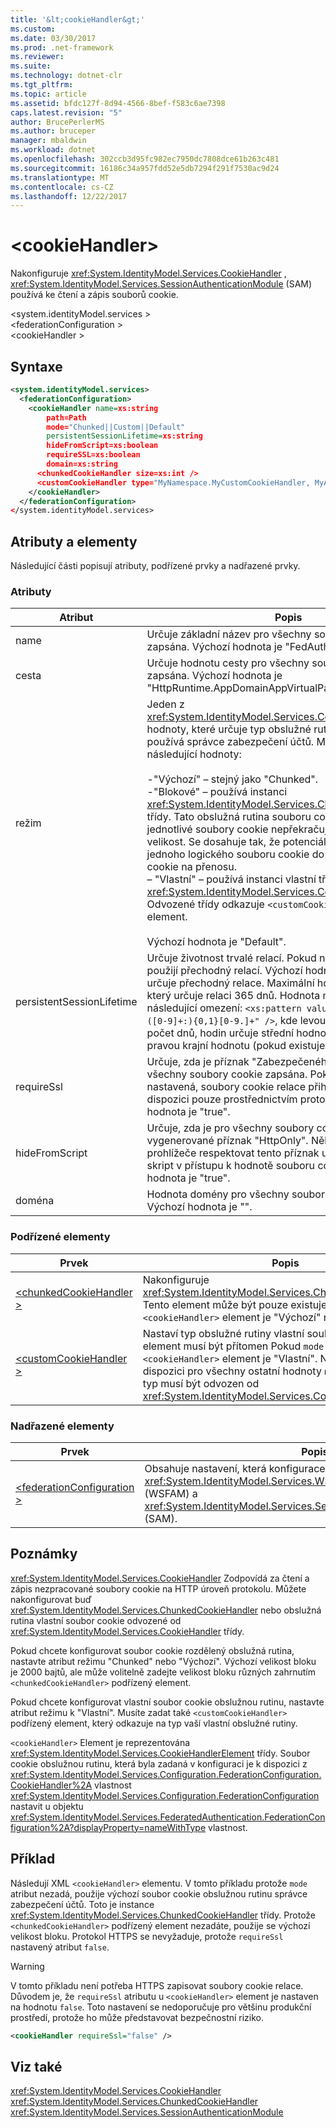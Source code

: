 ```yaml
---
title: '&lt;cookieHandler&gt;'
ms.custom: 
ms.date: 03/30/2017
ms.prod: .net-framework
ms.reviewer: 
ms.suite: 
ms.technology: dotnet-clr
ms.tgt_pltfrm: 
ms.topic: article
ms.assetid: bfdc127f-8d94-4566-8bef-f583c6ae7398
caps.latest.revision: "5"
author: BrucePerlerMS
ms.author: bruceper
manager: mbaldwin
ms.workload: dotnet
ms.openlocfilehash: 302ccb3d95fc982ec7950dc7808dce61b263c481
ms.sourcegitcommit: 16186c34a957fdd52e5db7294f291f7530ac9d24
ms.translationtype: MT
ms.contentlocale: cs-CZ
ms.lasthandoff: 12/22/2017
---
```

# <a name="ltcookiehandlergt"></a>&lt;cookieHandler&gt;
Nakonfiguruje <xref:System.IdentityModel.Services.CookieHandler> , <xref:System.IdentityModel.Services.SessionAuthenticationModule> (SAM) používá ke čtení a zápis souborů cookie.  
  
 \<system.identityModel.services >  
\<federationConfiguration >  
\<cookieHandler >  
  
## <a name="syntax"></a>Syntaxe  
  
```xml  
<system.identityModel.services>  
  <federationConfiguration>  
    <cookieHandler name=xs:string  
        path=Path  
        mode="Chunked||Custom||Default"  
        persistentSessionLifetime=xs:string  
        hideFromScript=xs:boolean  
        requireSSL=xs:boolean  
        domain=xs:string  
      <chunkedCookieHandler size=xs:int />  
      <customCookieHandler type="MyNamespace.MyCustomCookieHandler, MyAssembly" />  
    </cookieHandler>  
  </federationConfiguration>  
</system.identityModel.services>  
```  
  
## <a name="attributes-and-elements"></a>Atributy a elementy  
 Následující části popisují atributy, podřízené prvky a nadřazené prvky.  
  
### <a name="attributes"></a>Atributy  
  
|Atribut|Popis|  
|---------------|-----------------|  
|name|Určuje základní název pro všechny soubory cookie zapsána. Výchozí hodnota je "FedAuth".|  
|cesta|Určuje hodnotu cesty pro všechny soubory cookie zapsána. Výchozí hodnota je "HttpRuntime.AppDomainAppVirtualPath".|  
|režim|Jeden z <xref:System.IdentityModel.Services.CookieHandlerMode> hodnoty, které určuje typ obslužné rutiny souborů cookie používá správce zabezpečení účtů. Mohou být použity následující hodnoty:<br /><br /> -"Výchozí" – stejný jako "Chunked".<br />-"Blokové" – používá instanci <xref:System.IdentityModel.Services.ChunkedCookieHandler> třídy. Tato obslužná rutina souboru cookie zajistí, že jednotlivé soubory cookie nepřekračují nastavit maximální velikost. Se dosahuje tak, že potenciálně "rozdělování" jednoho logického souboru cookie do několika souborů cookie na přenosu.<br />– "Vlastní" – používá instanci vlastní třídy odvozené od <xref:System.IdentityModel.Services.CookieHandler>. Odvozené třídy odkazuje `<customCookieHandler>` podřízený element.<br /><br /> Výchozí hodnota je "Default".|  
|persistentSessionLifetime|Určuje životnost trvalé relací. Pokud nula, se vždycky použijí přechodný relací. Výchozí hodnota je "0:0:0", který určuje přechodný relace. Maximální hodnota je "365:0:0", který určuje relaci 365 dnů. Hodnota musí být zadán podle následující omezení: `<xs:pattern value="([0-9.]+:){0,1}([0-9]+:){0,1}[0-9.]+" />`, kde levou krajní hodnotu určuje počet dnů, hodin určuje střední hodnota (pokud existuje) a pravou krajní hodnotu (pokud existuje) určuje počet minut.|  
|requireSsl|Určuje, zda je příznak "Zabezpečeného" vygenerované pro všechny soubory cookie zapsána. Pokud je tato hodnota nastavená, soubory cookie relace přihlášení bude k dispozici pouze prostřednictvím protokolu HTTPS. Výchozí hodnota je "true".|  
|hideFromScript|Určuje, zda je pro všechny soubory cookie zapsána vygenerované příznak "HttpOnly". Některé webové prohlížeče respektovat tento příznak udržováním klientský skript v přístupu k hodnotě souboru cookie. Výchozí hodnota je "true".|  
|doména|Hodnota domény pro všechny soubory cookie zapsána. Výchozí hodnota je "".|  
  
### <a name="child-elements"></a>Podřízené elementy  
  
|Prvek|Popis|  
|-------------|-----------------|  
|[\<chunkedCookieHandler >](../../../../../docs/framework/configure-apps/file-schema/windows-identity-foundation/chunkedcookiehandler.md)|Nakonfiguruje <xref:System.IdentityModel.Services.ChunkedCookieHandler>. Tento element může být pouze existuje-li `mode` atribut `<cookieHandler>` element je "Výchozí" nebo "Blokové".|  
|[\<customCookieHandler >](../../../../../docs/framework/configure-apps/file-schema/windows-identity-foundation/customcookiehandler.md)|Nastaví typ obslužné rutiny vlastní soubor cookie. Tento element musí být přítomen Pokud `mode` atribut `<cookieHandler>` element je "Vlastní". Nemůže být k dispozici pro všechny ostatní hodnoty `mode` atribut. Vlastní typ musí být odvozen od <xref:System.IdentityModel.Services.CookieHandler> třídy.|  
  
### <a name="parent-elements"></a>Nadřazené elementy  
  
|Prvek|Popis|  
|-------------|-----------------|  
|[\<federationConfiguration >](../../../../../docs/framework/configure-apps/file-schema/windows-identity-foundation/federationconfiguration.md)|Obsahuje nastavení, která konfigurace <xref:System.IdentityModel.Services.WSFederationAuthenticationModule> (WSFAM) a <xref:System.IdentityModel.Services.SessionAuthenticationModule> (SAM).|  
  
## <a name="remarks"></a>Poznámky  
 <xref:System.IdentityModel.Services.CookieHandler> Zodpovídá za čtení a zápis nezpracované soubory cookie na HTTP úroveň protokolu. Můžete nakonfigurovat buď <xref:System.IdentityModel.Services.ChunkedCookieHandler> nebo obslužná rutina vlastní soubor cookie odvozené od <xref:System.IdentityModel.Services.CookieHandler> třídy.  
  
 Pokud chcete konfigurovat soubor cookie rozdělený obslužná rutina, nastavte atribut režimu "Chunked" nebo "Výchozí". Výchozí velikost bloku je 2000 bajtů, ale může volitelně zadejte velikost bloku různých zahrnutím `<chunkedCookieHandler>` podřízený element.  
  
 Pokud chcete konfigurovat vlastní soubor cookie obslužnou rutinu, nastavte atribut režimu k "Vlastní". Musíte zadat také `<customCookieHandler>` podřízený element, který odkazuje na typ vaší vlastní obslužné rutiny.  
  
 `<cookieHandler>` Element je reprezentována <xref:System.IdentityModel.Services.CookieHandlerElement> třídy. Soubor cookie obslužnou rutinu, která byla zadaná v konfiguraci je k dispozici z <xref:System.IdentityModel.Services.Configuration.FederationConfiguration.CookieHandler%2A> vlastnost <xref:System.IdentityModel.Services.Configuration.FederationConfiguration> nastavit u objektu <xref:System.IdentityModel.Services.FederatedAuthentication.FederationConfiguration%2A?displayProperty=nameWithType> vlastnost.  
  
## <a name="example"></a>Příklad  
 Následují XML `<cookieHandler>` elementu. V tomto příkladu protože `mode` atribut nezadá, použije výchozí soubor cookie obslužnou rutinu správce zabezpečení účtů. Toto je instance <xref:System.IdentityModel.Services.ChunkedCookieHandler> třídy. Protože `<chunkedCookieHandler>` podřízený element nezadáte, použije se výchozí velikost bloku. Protokol HTTPS se nevyžaduje, protože `requireSsl` nastavený atribut `false`.  
  
> [!WARNING]
>  V tomto příkladu není potřeba HTTPS zapisovat soubory cookie relace. Důvodem je, že `requireSsl` atributu u `<cookieHandler>` element je nastaven na hodnotu `false`. Toto nastavení se nedoporučuje pro většinu produkční prostředí, protože ho může představovat bezpečnostní riziko.  
  
```xml  
<cookieHandler requireSsl="false" />  
```  
  
## <a name="see-also"></a>Viz také  
 <xref:System.IdentityModel.Services.CookieHandler>  
 <xref:System.IdentityModel.Services.ChunkedCookieHandler>  
 <xref:System.IdentityModel.Services.SessionAuthenticationModule>
